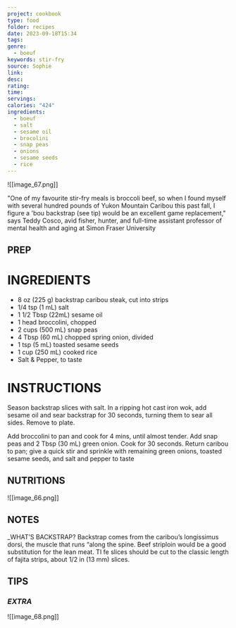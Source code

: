 ```yaml
---
project: cookbook
type: food
folder: recipes
date: 2023-09-18T15:34
tags: 
genre:
  - boeuf
keywords: stir-fry
source: Sophie
link: 
desc: 
rating: 
time: 
servings: 
calories: "424"
ingredients:
  - boeuf
  - salt
  - sesame oil
  - brocolini
  - snap peas
  - onions
  - sesame seeds
  - rice
---
```


![[image_67.png]]

"One of my favourite stir-fry meals is broccoli beef, so when I found myself with several hundred pounds of Yukon Mountain Caribou this past fall, I figure a 'bou backstrap (see tip) would be an excellent game replacement," says Teddy Cosco, avid fisher, hunter, and full-time assistant professor of mental health and aging at Simon Fraser University


## PREP


# INGREDIENTS

- 8 oz (225 g) backstrap caribou steak, cut into strips
- 1/4 tsp (1 mL) salt
- 1 1/2 Tbsp (22mL) sesame oil
- 1 head broccolini, chopped
- 2 cups (500 mL) snap peas
- 4 Tbsp (60 mL) chopped spring onion, divided
- 1 tsp (5 mL) toasted sesame seeds
- 1 cup (250 mL) cooked rice
- Salt & Pepper, to taste




# INSTRUCTIONS

Season backstrap slices with salt. In a ripping hot cast iron wok, add sesame oil and sear backstrap for 30 seconds, turning them to sear all sides. Remove to plate.

Add broccolini to pan and cook for 4 mins, until almost tender. Add snap peas and 2 Tbsp (30 mL) green onion. Cook for 30 seconds. Return caribou to pan; give a quick stir and sprinkle with remaining green onions, toasted sesame seeds, and salt and pepper to taste


## NUTRITIONS

![[image_66.png]]

## NOTES


_WHAT’S BACKSTRAP?
Backstrap comes from the caribou’s
longissimus dorsi, the muscle that runs
“along the spine. Beef striploin would be
a good substitution for the lean meat.
TI fe slices should be cut to the classic
length of fajita strips, about 1/2 in
(13 mm) slices.


## TIPS






### *EXTRA*

![[image_68.png]]